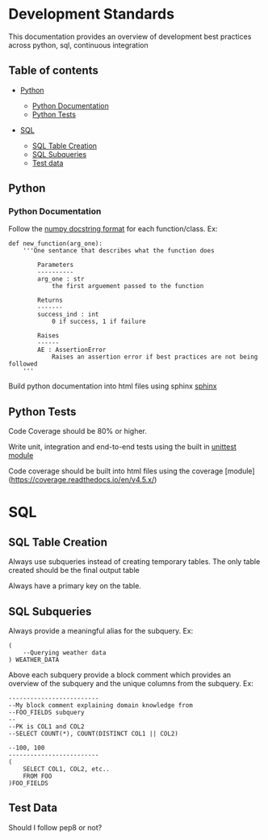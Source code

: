 # Development Standards
This documentation provides an overview of development best practices across python, sql, continuous integration

## Table of contents

- [Python](#python)
    * [Python Documentation](#pythondocumentation)
    * [Python Tests](#pythontests)

- [SQL](#sql)
    * [SQL Table Creation](#sqltablecreation)
    * [SQL Subqueries](#sqlsubqueries)
    * [Test data](#testdata)
## Python

### Python Documentation
Follow the [numpy docstring format](https://sphinxcontrib-napoleon.readthedocs.io/en/latest/example_numpy.html) for each function/class. Ex:

```
def new_function(arg_one):
    '''One sentance that describes what the function does

        Parameters
        ----------
        arg_one : str
            the first arguement passed to the function

        Returns
        -------
        success_ind : int
            0 if success, 1 if failure

        Raises
        ------
        AE : AssertionError
            Raises an assertion error if best practices are not being followed
    '''
```

Build python documentation into html files using sphinx [sphinx](http://www.sphinx-doc.org/en/master/)


## Python Tests

Code Coverage should be 80% or higher.

Write unit, integration and end-to-end tests using the built in [unittest module](https://docs.python.org/3/library/unittest.html)

Code coverage should be built into html files using the coverage [module] (https://coverage.readthedocs.io/en/v4.5.x/)


# SQL

## SQL Table Creation
Always use subqueries instead of creating temporary tables. The only table created should be the final output table

Always have a primary key on the table.

## SQL Subqueries

Always provide a meaningful alias for the subquery. Ex:

```
(
    --Querying weather data
) WEATHER_DATA
```


Above each subquery provide a block comment which provides an overview of the subquery and the unique columns from the subquery. Ex:

```
-------------------------
--My block comment explaining domain knowledge from
--FOO_FIELDS subquery
--
--PK is COL1 and COL2
--SELECT COUNT(*), COUNT(DISTINCT COL1 || COL2)

--100, 100
-------------------------
(
    SELECT COL1, COL2, etc..
    FROM FOO
)FOO_FIELDS
```


## Test Data
Should I follow pep8 or not?

